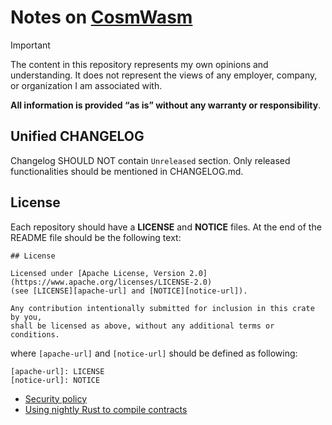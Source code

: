 # Notes on [CosmWasm](https://github.com/CosmWasm)

> [!IMPORTANT]  
> The content in this repository represents my own opinions and understanding.
> It does not represent the views of any employer, company, or organization I am associated with.
> 
> **All information is provided “as is” without any warranty or responsibility**. 

## Unified CHANGELOG

Changelog SHOULD NOT contain `Unreleased` section.
Only released functionalities should be mentioned in CHANGELOG.md.

## License

Each repository should have a **LICENSE** and **NOTICE** files.
At the end of the README file should be the following text: 

```text
## License

Licensed under [Apache License, Version 2.0](https://www.apache.org/licenses/LICENSE-2.0)
(see [LICENSE][apache-url] and [NOTICE][notice-url]).

Any contribution intentionally submitted for inclusion in this crate by you,
shall be licensed as above, without any additional terms or conditions.
```

where `[apache-url]` and `[notice-url]` should be defined as following:

```text
[apache-url]: LICENSE
[notice-url]: NOTICE
```

- [Security policy](./SECURITY_POLICY.md)
- [Using nightly Rust to compile contracts](./NIGHTLY_RUST_AND_CONTRACTS.md)
